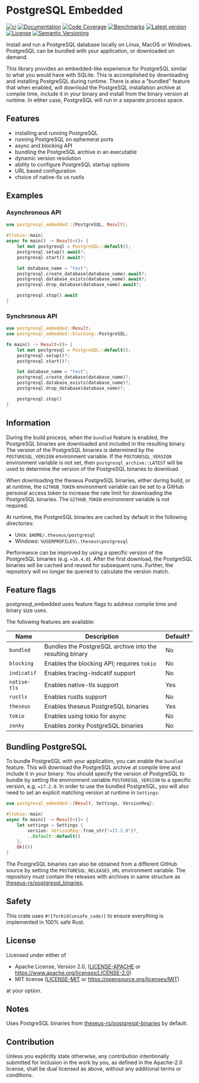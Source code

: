 # PostgreSQL Embedded

[![ci](https://github.com/theseus-rs/postgresql-embedded/actions/workflows/ci.yml/badge.svg?branch=main)](https://github.com/theseus-rs/postgresql-embedded/actions/workflows/ci.yml)
[![Documentation](https://docs.rs/postgresql_embedded/badge.svg)](https://docs.rs/postgresql_embedded)
[![Code Coverage](https://codecov.io/gh/theseus-rs/postgresql-embedded/branch/main/graph/badge.svg)](https://codecov.io/gh/theseus-rs/postgresql-embedded)
[![Benchmarks](https://img.shields.io/badge/%F0%9F%90%B0_bencher-enabled-6ec241)](https://bencher.dev/perf/theseus-rs-postgresql-embedded)
[![Latest version](https://img.shields.io/crates/v/postgresql_embedded.svg)](https://crates.io/crates/postgresql_embedded)
[![License](https://img.shields.io/crates/l/postgresql_embedded)](https://github.com/theseus-rs/postgresql-embedded/tree/main/postgresql_embedded#license)
[![Semantic Versioning](https://img.shields.io/badge/%E2%9A%99%EF%B8%8F_SemVer-2.0.0-blue)](https://semver.org/spec/v2.0.0.html)

Install and run a PostgreSQL database locally on Linux, MacOS or Windows. PostgreSQL can be
bundled with your application, or downloaded on demand.

This library provides an embedded-like experience for PostgreSQL similar to what you would have with
SQLite. This is accomplished by downloading and installing PostgreSQL during runtime. There is
also a "bundled" feature that when enabled, will download the PostgreSQL installation archive at
compile time, include it in your binary and install from the binary version at runtime.
In either case, PostgreSQL will run in a separate process space.

## Features

- installing and running PostgreSQL
- running PostgreSQL on ephemeral ports
- async and blocking API
- bundling the PostgreSQL archive in an executable
- dynamic version resolution
- ability to configure PostgreSQL startup options
- URL based configuration
- choice of native-tls vs rustls

## Examples

### Asynchronous API

```rust
use postgresql_embedded::{PostgreSQL, Result};

#[tokio::main]
async fn main() -> Result<()> {
    let mut postgresql = PostgreSQL::default();
    postgresql.setup().await?;
    postgresql.start().await?;

    let database_name = "test";
    postgresql.create_database(database_name).await?;
    postgresql.database_exists(database_name).await?;
    postgresql.drop_database(database_name).await?;

    postgresql.stop().await
}
```

### Synchronous API

```rust
use postgresql_embedded::Result;
use postgresql_embedded::blocking::PostgreSQL;

fn main() -> Result<()> {
    let mut postgresql = PostgreSQL::default();
    postgresql.setup()?;
    postgresql.start()?;

    let database_name = "test";
    postgresql.create_database(database_name)?;
    postgresql.database_exists(database_name)?;
    postgresql.drop_database(database_name)?;

    postgresql.stop()
}
```

## Information

During the build process, when the `bundled` feature is enabled, the PostgreSQL binaries are
downloaded and included in the resulting binary. The version of the PostgreSQL binaries is
determined by the `POSTGRESQL_VERSION` environment variable. If the `POSTGRESQL_VERSION`
environment variable is not set, then `postgresql_archive::LATEST` will be used to determine the
version of the PostgreSQL binaries to download.

When downloading the theseus PostgreSQL binaries, either during build, or at runtime, the
`GITHUB_TOKEN` environment variable can be set to a GitHub personal access token to increase
the rate limit for downloading the PostgreSQL binaries. The `GITHUB_TOKEN` environment
variable is not required.

At runtime, the PostgreSQL binaries are cached by default in the following directories:

- Unix: `$HOME/.theseus/postgresql`
- Windows: `%USERPROFILE%\.theseus\postgresql`

Performance can be improved by using a specific version of the PostgreSQL binaries (e.g. `=16.4.0`).
After the first download, the PostgreSQL binaries will be cached and reused for subsequent runs.
Further, the repository will no longer be queried to calculate the version match.

## Feature flags

postgresql_embedded uses feature flags to address compile time and binary size
uses.

The following features are available:

| Name         | Description                                              | Default? |
|--------------|----------------------------------------------------------|----------|
| `bundled`    | Bundles the PostgreSQL archive into the resulting binary | No       |
| `blocking`   | Enables the blocking API; requires `tokio`               | No       |
| `indicatif`  | Enables tracing-indcatif support                         | No       |
| `native-tls` | Enables native-tls support                               | Yes      |
| `rustls`     | Enables rustls support                                   | No       |
| `theseus`    | Enables theseus PostgreSQL binaries                      | Yes      |
| `tokio`      | Enables using tokio for async                            | No       |
| `zonky`      | Enables zonky PostgreSQL binaries                        | No       |

## Bundling PostgreSQL

To bundle PostgreSQL with your application, you can enable the `bundled` feature. This will download the PostgreSQL
archive at compile time and include it in your binary. You should specify the version of PostgreSQL to bundle by
setting the environment variable `POSTGRESQL_VERSION` to a specific version, e.g. `=17.2.0`. In order to use the bundled
PostgreSQL, you will also need to set an explicit matching version at runtime in `Settings`:

```rust
use postgresql_embedded::{Result, Settings, VersionReq};

#[tokio::main]
async fn main() -> Result<()> {
    let settings = Settings {
        version: VersionReq::from_str("=17.2.0")?,
        ..Default::default()
    };
    Ok(())
}
```

The PostgreSQL binaries can also be obtained from a different GitHub source by setting the `POSTGRESQL_RELEASES_URL`
environment variable. The repository must contain the releases with archives in same structure as
[theseus-rs/postgresql_binaries](https://github.com/theseus-rs/postgresql-binaries).

## Safety

This crate uses `#![forbid(unsafe_code)]` to ensure everything is implemented in 100% safe Rust.

## License

Licensed under either of

* Apache License, Version 2.0, ([LICENSE-APACHE](LICENSE-APACHE) or https://www.apache.org/licenses/LICENSE-2.0)
* MIT license ([LICENSE-MIT](LICENSE-MIT) or https://opensource.org/licenses/MIT)

at your option.

## Notes

Uses PostgreSQL binaries from [theseus-rs/postgresql-binaries](https://github.com/theseus-rs/postgresql_binaries) by
default.

## Contribution

Unless you explicitly state otherwise, any contribution intentionally submitted for inclusion in the work by you, as
defined in the Apache-2.0 license, shall be dual licensed as above, without any additional terms or conditions.
